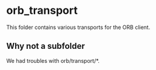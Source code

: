 # orb_transport

This folder contains various transports for the ORB client.

## Why not a subfolder

We had troubles with orb/transport/\*.
